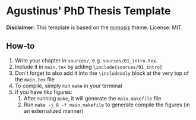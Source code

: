 # Agustinus' PhD Thesis Template

**Disclaimer:** This template is based on the [mimosis](https://github.com/Pseudomanifold/latex-mimosis) theme. License: MIT.

## How-to

1. Write your chapter in `sources/`, e.g. `sources/01_intro.tex`.
2. Include it in `main.tex` by adding `\include{sources/01_intro}`
3. Don't forget to also add it into the `\includeonly` block at the very top of the `main.tex` file
4. To compile, simply run `make` in your terminal
5. If you have tikz figures:
    1. After running `make`, it will generate the `main.makefile` file
    2. Run `make -j 8 -f main.makefile` to generate compile the figures (in an externalized manner)
